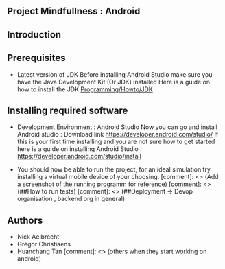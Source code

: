 Project Mindfullness : Android
------

## Introduction

## Prerequisites
* Latest version of JDK
    Before installing Android Studio make sure you have the Java Development Kit (Or JDK) installed
    Here is a guide on how to install the JDK [Programming/Howto/JDK](https://www3.ntu.edu.sg/home/ehchua/programming/howto/JDK_HowTo.html)

## Installing required software
* Development Environment : Android Studio
    Now you can go and install Android studio : Download link https://developer.android.com/studio/
    If this is your first time installing and you are not sure how to get started
    here is a guide on installing Android Studio : https://developer.android.com/studio/install

* You should now be able to run the project, for an ideal simulation try installing a virtual mobile device of your choosing.
[comment]: <> (Add a screenshot of the running programm for reference)
[comment]: <> (##How to run tests)
[comment]: <> (##Deployment -> Devop organisation , backend org in general)
## Authors
* Nick Aelbrecht
* Grégor Christiaens
* Huanchang Tan
[comment]: <> (others when they start working on android)
